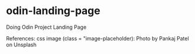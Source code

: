 # odin-landing-page

Doing Odin Project Landing Page

References:
css image (class = "image-placeholder): Photo by Pankaj Patel on Unsplash
